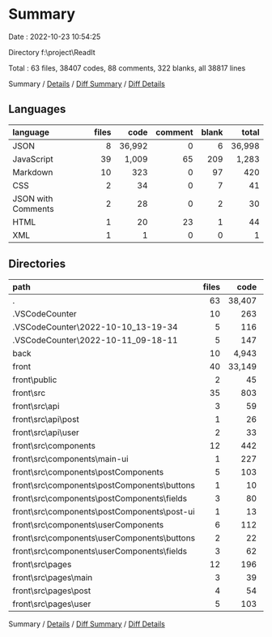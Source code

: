 # Summary

Date : 2022-10-23 10:54:25

Directory f:\\project\\ReadIt

Total : 63 files,  38407 codes, 88 comments, 322 blanks, all 38817 lines

Summary / [Details](details.md) / [Diff Summary](diff.md) / [Diff Details](diff-details.md)

## Languages
| language | files | code | comment | blank | total |
| :--- | ---: | ---: | ---: | ---: | ---: |
| JSON | 8 | 36,992 | 0 | 6 | 36,998 |
| JavaScript | 39 | 1,009 | 65 | 209 | 1,283 |
| Markdown | 10 | 323 | 0 | 97 | 420 |
| CSS | 2 | 34 | 0 | 7 | 41 |
| JSON with Comments | 2 | 28 | 0 | 2 | 30 |
| HTML | 1 | 20 | 23 | 1 | 44 |
| XML | 1 | 1 | 0 | 0 | 1 |

## Directories
| path | files | code | comment | blank | total |
| :--- | ---: | ---: | ---: | ---: | ---: |
| . | 63 | 38,407 | 88 | 322 | 38,817 |
| .VSCodeCounter | 10 | 263 | 0 | 52 | 315 |
| .VSCodeCounter\\2022-10-10_13-19-34 | 5 | 116 | 0 | 26 | 142 |
| .VSCodeCounter\\2022-10-11_09-18-11 | 5 | 147 | 0 | 26 | 173 |
| back | 10 | 4,943 | 39 | 82 | 5,064 |
| front | 40 | 33,149 | 49 | 174 | 33,372 |
| front\\public | 2 | 45 | 23 | 2 | 70 |
| front\\src | 35 | 803 | 26 | 137 | 966 |
| front\\src\\api | 3 | 59 | 1 | 17 | 77 |
| front\\src\\api\\post | 1 | 26 | 0 | 6 | 32 |
| front\\src\\api\\user | 2 | 33 | 1 | 11 | 45 |
| front\\src\\components | 12 | 442 | 1 | 41 | 484 |
| front\\src\\components\\main-ui | 1 | 227 | 1 | 13 | 241 |
| front\\src\\components\\postComponents | 5 | 103 | 0 | 13 | 116 |
| front\\src\\components\\postComponents\\buttons | 1 | 10 | 0 | 2 | 12 |
| front\\src\\components\\postComponents\\fields | 3 | 80 | 0 | 9 | 89 |
| front\\src\\components\\postComponents\\post-ui | 1 | 13 | 0 | 2 | 15 |
| front\\src\\components\\userComponents | 6 | 112 | 0 | 15 | 127 |
| front\\src\\components\\userComponents\\buttons | 2 | 22 | 0 | 4 | 26 |
| front\\src\\components\\userComponents\\fields | 3 | 62 | 0 | 6 | 68 |
| front\\src\\pages | 12 | 196 | 12 | 55 | 263 |
| front\\src\\pages\\main | 3 | 39 | 1 | 10 | 50 |
| front\\src\\pages\\post | 4 | 54 | 4 | 19 | 77 |
| front\\src\\pages\\user | 5 | 103 | 7 | 26 | 136 |

Summary / [Details](details.md) / [Diff Summary](diff.md) / [Diff Details](diff-details.md)